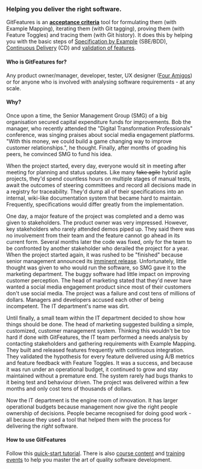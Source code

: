 ### Helping you deliver the right software.
GitFeatures is an [**acceptance criteria**](https://en.wikipedia.org/wiki/Acceptance_testing) tool for formulating them (with Example Mapping), iterating them (with Git tagging), proving them (with Feature Toggles) and tracing them (with Git history). It does this by helping you with the basic steps of [Specification by Example](https://en.wikipedia.org/wiki/Specification_by_example) (SBE/BDD), [Continuous Delivery](https://en.wikipedia.org/wiki/Continuous_delivery) (CD) and [validation of features](https://en.wikipedia.org/wiki/Software_verification_and_validation#Software_validation).

#### Who is GitFeatures for?
Any product owner/manager, developer, tester, UX designer ([Four Amigos](https://medium.com/@daviddenham07/ux-the-fourth-amigo-63d10f506908)) or for anyone who is involved with analysing software requirements - at any scale.

#### Why?
Once upon a time, the Senior Management Group (SMG) of a big organisation secured capital expenditure funds for improvements. Bob the manager, who recently attended the "Digital Transformation Professionals" conference, was singing praises about social media engagement platforms. "With this money, we could build a game changing way to improve customer relationships.", he thought. Finally, after months of goading his peers, he convinced SMG to fund his idea.

When the project started, every day, everyone would sit in meeting after meeting for planning and status updates. Like many <s>fake agile</s> hybrid agile projects, they'd spend countless hours on multiple stages of manual tests, await the outcomes of steering committees and record all decisions made in a registry for traceability. They'd dump all of their specifications into an internal, wiki-like documentation system that became hard to maintain. Frequently, specifications would differ greatly from the implementation.

One day, a major feature of the project was completed and a demo was given to stakeholders. The product owner was very impressed. However, key stakeholders who rarely attended demos piped up. They said there was no involvement from their team and the feature cannot go ahead in its current form. Several months later the code was fixed, only for the team to be confronted by another stakeholder who derailed the project for a year. When the project started again, it was rushed to be "finished" because senior management announced its [imminent release](https://www.youtube.com/watch?v=5p8wTOr8AbU). Unfortunately, little thought was given to who would run the software, so SMG gave it to the marketing department. The buggy software had little impact on improving customer perception. The head of marketing stated that they'd never have wanted a social media engagement product since most of their customers don't use social media. The project was a failure and cost tens of millions of dollars. Managers and developers accused each other of being incompetent. The IT department's name was dirt.

Until finally, a small team within the IT department decided to show how things should be done. The head of marketing suggested building a simple, customized, customer management system. Thinking this wouldn't be too hard if done with GitFeatures, the IT team performed a needs analysis by contacting stakeholders and gathering requirements with Example Mapping. They built and released features frequently with continuous integration. They validated the hypothesis for every feature delivered using A/B metrics and feature feedback with Feature Toggles. It was a success, and because it was run under an operational budget, it continued to grow and stay maintained without a premature end. The system rarely had bugs thanks to it being test and behaviour driven. The project was delivered within a few months and only cost tens of thousands of dollars.

Now the IT department is the engine room of innovation. It has larger operational budgets because management now give the right people ownership of decisions. People became recognised for doing good work - all because they used a tool that helped them with the process for delivering the *right* software.


#### How to use GitFeatures
Follow this [quick-start tutorial](https://gitfeatures.com/quick-start). There is also [course content](https://gitfeatures.com/courses) and [training events](https://gitfeatures.com/events) to help you master the art of quality software development.